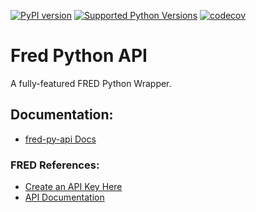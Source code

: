 [![PyPI version](https://badge.fury.io/py/fred-py-api.svg)](https://badge.fury.io/py/fred-py-api)
[![Supported Python Versions](https://img.shields.io/pypi/pyversions/fred-py-api?style=flat)](https://pypi.org/project/fred-py-api/)
[![codecov](https://codecov.io/gh/zachspar/fred-py-api/branch/main/graph/badge.svg?token=BG1948D8Y7)](https://codecov.io/gh/zachspar/fred-py-api)

# Fred Python API
A fully-featured FRED Python Wrapper.

## Documentation:
 - [fred-py-api Docs](https://github.com/zachspar/fred-py-api/wiki)

### FRED References:
 - [Create an API Key Here](https://fredaccount.stlouisfed.org/apikey)
 - [API Documentation](https://fred.stlouisfed.org/docs/api/fred/)

